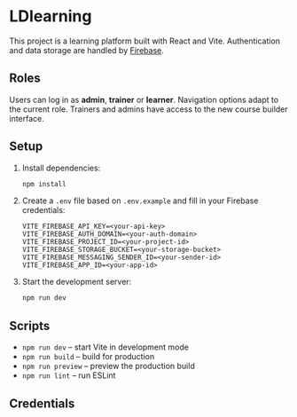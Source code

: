 # LDlearning

This project is a learning platform built with React and Vite. Authentication and data storage are handled by [Firebase](https://firebase.google.com/).

## Roles

Users can log in as **admin**, **trainer** or **learner**. Navigation options adapt to the current role. Trainers and admins have access to the new course builder interface.

## Setup

1. Install dependencies:
   ```bash
   npm install
   ```
2. Create a `.env` file based on `.env.example` and fill in your Firebase credentials:
   ```
   VITE_FIREBASE_API_KEY=<your-api-key>
   VITE_FIREBASE_AUTH_DOMAIN=<your-auth-domain>
   VITE_FIREBASE_PROJECT_ID=<your-project-id>
   VITE_FIREBASE_STORAGE_BUCKET=<your-storage-bucket>
   VITE_FIREBASE_MESSAGING_SENDER_ID=<your-sender-id>
   VITE_FIREBASE_APP_ID=<your-app-id>
   ```
3. Start the development server:
   ```bash
   npm run dev
   ```

## Scripts

- `npm run dev` – start Vite in development mode
- `npm run build` – build for production
- `npm run preview` – preview the production build
- `npm run lint` – run ESLint

## Credentials


```

```

